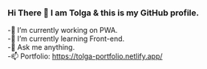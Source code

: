 ### Hi There 👋 I am Tolga & this is my GitHub profile.

-🔭 I’m currently working on PWA. <br />
-🌱 I’m currently learning Front-end. <br />
-💬 Ask me anything. <br />
-📫 Portfolio: https://tolga-portfolio.netlify.app/ <br />

